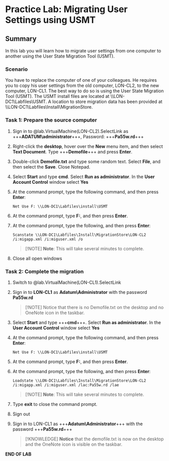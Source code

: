 # Practice Lab: Migrating User Settings using USMT 

## Summary
In this lab you will learn how to migrate user settings from one computer to another using the User State Migration Tool (USMT).

### Scenario
You have to replace the computer of one of your colleagues. He requires you to copy his user settings from the old computer, LON-CL2, to the new computer, LON-CL1. The best way to do so is using the User State Migration Tool (USMT). The USMT install files are located at \\\\LON-DC1\\Labfiles\\USMT. A location to store migration data has been provided at \\\\LON-DC1\\Labfiles\\Install\\MigrationStore.

### Task 1: Prepare the source computer 
1.  Sign in to @lab.VirtualMachine(LON-CL2).SelectLink as +++**ADATUM\\administrator**+++, Password: +++**Pa55w.rd**+++
2.  Right-click the **desktop**, hover over the **New** menu item, and then select **Text Document**. Type +++**Demofile**+++ and press **Enter**.
3.  Double-click **Demofile.txt** and type some random text. Select **File**, and then select the **Save**. Close Notepad.
4.  Select **Start** and type **cmd**. Select **Run as administrator**. In the **User Account Control** window select **Yes**
5.  At the command prompt, type the following command, and then press **Enter**:

    ``` 
    Net Use F: \\LON-DC1\Labfiles\install\USMT
    ```

6.  At the command prompt, type **F:**, and then press **Enter**.
7.  At the command prompt, type the following, and then press **Enter**:
    ```
    Scanstate \\LON-DC1\Labfiles\Install\MigrationStore\LON-CL2 /i:migapp.xml /i:miguser.xml /o
    ```

    >[!NOTE] **Note**: This will take several minutes to complete.
8.  Close all open windows

### Task 2: Complete the migration 
1.  Switch to @lab.VirtualMachine(LON-CL1).SelectLink
2.  Sign in to **LON-CL1** as **Adatum\\Administrator** with the password **Pa55w.rd**


    >[!NOTE] Notice that there is no Demofile.txt on the desktop and no OneNote icon in the taskbar.

3.  Select **Start** and type +++**cmd**+++. Select **Run as administrator**. In the  **User Account Control** window select **Yes**
4.  At the command prompt, type the following command, and then press **Enter**:

    ```
    Net Use F: \\LON-DC1\Labfiles\install\USMT
    ```

5.  At the command prompt, type **F:**, and then press **Enter**.
6.  At the command prompt, type the following, and then press **Enter**:

    ```
    Loadstate \\LON-DC1\Labfiles\Install\MigrationStore\LON-CL2 /i:migapp.xml /i:miguser.xml /lac:Pa55w.rd /lae
    ```

    >[!NOTE] **Note**: This will take several minutes to complete.
7.  Type **exit** to close the command prompt.
8.  Sign out
9.  Sign in to LON-CL1 as +++**Adatum\\Administrator**+++ with the password
    +++**Pa55w.rd**+++

    >[!KNOWLEDGE] **Notice** that the demofile.txt is now on the desktop and the OneNote icon is visible on the taskbar.

**END OF LAB**
